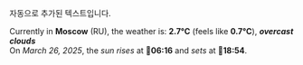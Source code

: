 
자동으로 추가된 텍스트입니다.

<!--START_SECTION:weather:moscow-->
Currently in **Moscow** (RU), the weather is: **2.7°C** (feels like **0.7°C**), ***overcast clouds***<br/>
On *March 26, 2025*, the *sun rises* at 🌅**06:16** and *sets* at 🌇**18:54**.
<!--END_SECTION:weather-->
